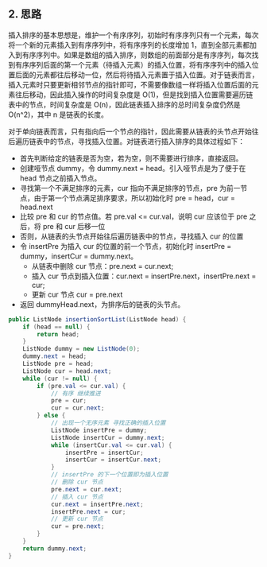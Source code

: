 
## 2. 思路

插入排序的基本思想是，维护一个有序序列，初始时有序序列只有一个元素，每次将一个新的元素插入到有序序列中，将有序序列的长度增加 1，直到全部元素都加入到有序序列中。如果是数组的插入排序，则数组的前面部分是有序序列，每次找到有序序列后面的第一个元素（待插入元素）的插入位置，将有序序列中的插入位置后面的元素都往后移动一位，然后将待插入元素置于插入位置。对于链表而言，插入元素时只要更新相邻节点的指针即可，不需要像数组一样将插入位置后面的元素往后移动，因此插入操作的时间复杂度是 O(1)，但是找到插入位置需要遍历链表中的节点，时间复杂度是 O(n)，因此链表插入排序的总时间复杂度仍然是 O(n^2)，其中 n 是链表的长度。

对于单向链表而言，只有指向后一个节点的指针，因此需要从链表的头节点开始往后遍历链表中的节点，寻找插入位置。对链表进行插入排序的具体过程如下：
- 首先判断给定的链表是否为空，若为空，则不需要进行排序，直接返回。
- 创建哑节点 dummy，令 dummy.next = head。引入哑节点是为了便于在 head 节点之前插入节点。
- 寻找第一个不满足排序的元素，cur 指向不满足排序的节点，pre 为前一节点，由于第一个节点满足排序要求，所以初始化时 pre = head，cur = head.next
- 比较 pre 和 cur 的节点值。若 pre.val <= cur.val，说明 cur 应该位于 pre 之后，将 pre 和 cur 后移一位
- 否则，从链表的头节点开始往后遍历链表中的节点，寻找插入 cur 的位置
- 令 insertPre 为插入 cur 的位置的前一个节点，初始化时 insertPre = dummy，insertCur = dummy.next。
  - 从链表中删除 cur 节点：pre.next = cur.next;
  - 插入 cur 节点到插入位置：cur.next = insertPre.next，insertPre.next = cur;
  - 更新 cur 节点 cur = pre.next
- 返回 dummyHead.next，为排序后的链表的头节点。

```java
public ListNode insertionSortList(ListNode head) {
    if (head == null) {
        return head;
    }
    ListNode dummy = new ListNode(0);
    dummy.next = head;
    ListNode pre = head;
    ListNode cur = head.next;
    while (cur != null) {
        if (pre.val <= cur.val) {
            // 有序 继续推进
            pre = cur;
            cur = cur.next;
        } else {
            // 出现一个无序元素 寻找正确的插入位置
            ListNode insertPre = dummy;
            ListNode insertCur = dummy.next;
            while (insertCur.val <= cur.val) {
                insertPre = insertCur;
                insertCur = insertCur.next;
            }
            // insertPre 的下一个位置即为插入位置
            // 删除 cur 节点
            pre.next = cur.next;
            // 插入 cur 节点
            cur.next = insertPre.next;
            insertPre.next = cur;
            // 更新 cur 节点
            cur = pre.next;
        }
    }
    return dummy.next;
}
```
